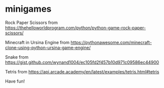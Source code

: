 # minigames
Rock Paper Scissors from https://thehelloworldprogram.com/python/python-game-rock-paper-scissors/

Minecraft in  Ursina Engine from https://pythonawesome.com/minecraft-clone-using-python-ursina-game-engine/

Snake from https://gist.github.com/wynand1004/ec105fd2f457b10d971c09586ec44900

Tetris from https://api.arcade.academy/en/latest/examples/tetris.html#tetris

Have  fun!
